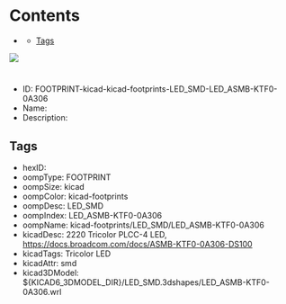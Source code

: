 



Contents
========

* [](#)
	* [Tags](#tags)
  
![][im]
# 

- ID: FOOTPRINT-kicad-kicad-footprints-LED_SMD-LED_ASMB-KTF0-0A306
- Name: 
- Description: 

## Tags

- hexID: 
- oompType: FOOTPRINT
- oompSize: kicad
- oompColor: kicad-footprints
- oompDesc: LED_SMD
- oompIndex: LED_ASMB-KTF0-0A306
- oompName: kicad-footprints/LED_SMD/LED_ASMB-KTF0-0A306
- kicadDesc: 2220 Tricolor PLCC-4 LED, https://docs.broadcom.com/docs/ASMB-KTF0-0A306-DS100
- kicadTags: Tricolor LED
- kicadAttr: smd
- kicad3DModel: ${KICAD6_3DMODEL_DIR}/LED_SMD.3dshapes/LED_ASMB-KTF0-0A306.wrl



[im]: image.png
